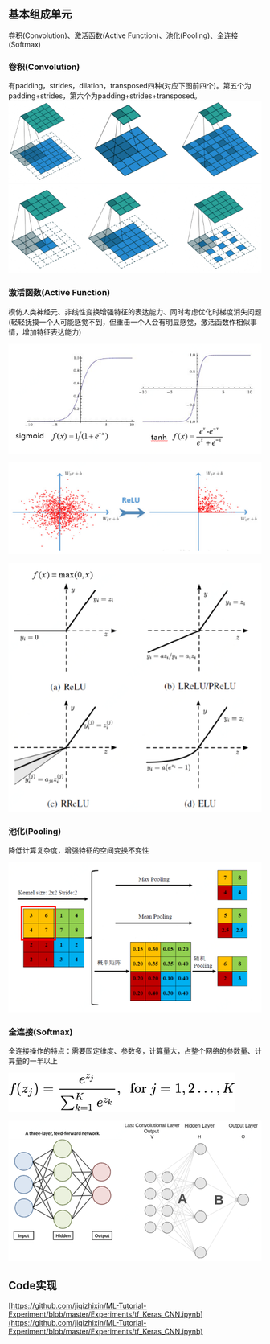 <a name="ee22c7b6"></a>
## 基本组成单元

卷积(Convolution)、激活函数(Active Function)、池化(Pooling)、全连接(Softmax)

<a name="8b27df5e"></a>
### 卷积(Convolution) 
有padding，strides，dilation，transposed四种(对应下图前四个)。第五个为padding+strides，第六个为padding+strides+transposed。<br />![CNN2.png](./img/1594025687296-acdff1a5-6e05-4a39-85f1-a282c9fd7625.png)![CNN3.png](./img/1594025701084-ed5ff57e-4917-4ae8-8c34-e73c62d90f17.png)

<a name="08ec0a88"></a>
### 激活函数(Active Function) 

模仿人类神经元、非线性变换增强特征的表达能力、同时考虑优化时梯度消失问题 (轻轻抚摸一个人可能感觉不到，但重击一个人会有明显感觉，激活函数作相似事情，增加特征表达能力)

![](./img/1592023501820-2ee1c5df-4e4e-4554-9e29-34b1ac1f9ca5.png)

![](./img/1592023501873-c0a4036e-c459-4f58-b586-00c4a1b0cb35.png)

![](./img/1592023501919-8adafc0d-b870-46ff-be72-a8d39cb4aaf2.png)

<a name="4bb90152"></a>
### 池化(Pooling) 

降低计算复杂度，增强特征的空间变换不变性

![](./img/1592023501982-6bcc9cb6-5d12-414d-9851-ae15e7feff5e.png)

<a name="e05e567d"></a>
### 全连接(Softmax) 

全连接操作的特点：需要固定维度、参数多，计算量大，占整个网络的参数量、计算量的一半以上

![](./img/b522265f890a584b217582e10835dfc7.svg)

![](./img/1592023502048-7d7fbd1f-ad85-4253-ac4a-1619bbdb9d33.png)

<a name="0d053b6e"></a>
## Code实现

[https://github.com/jiqizhixin/ML-Tutorial-Experiment/blob/master/Experiments/tf_Keras_CNN.ipynb](https://github.com/jiqizhixin/ML-Tutorial-Experiment/blob/master/Experiments/tf_Keras_CNN.ipynb)
